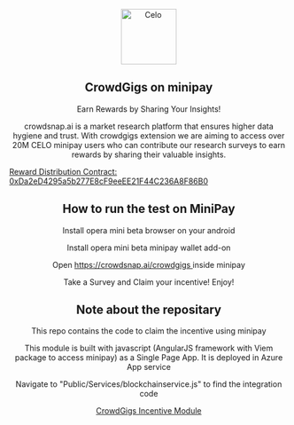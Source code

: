 <!-- TITLE -->
<p align="center"> 
  <img width="100px" src="https://www.crowdsnap.ai/assets/images/logo/logo_n.svg?1" align="center" alt="Celo" />
 <h2 align="center">CrowdGigs on minipay</h2>
 <p align="center">Earn Rewards by Sharing Your Insights!</p>
</p>
  <p align="center">
   crowdsnap.ai is a market research platform that ensures higher data hygiene and trust. With crowdgigs extension we are aiming to access over 20M CELO minipay users who can contribute our research surveys to earn rewards by sharing their valuable insights.
  </p>
 <a target="_blank" href="https://alfajores.celoscan.io/address/0xDa2eD4295a5b277E8cF9eeEE21F44C236A8F86B0">
     Reward Distribution Contract: 0xDa2eD4295a5b277E8cF9eeEE21F44C236A8F86B0
    </a>
  
</p>

<p align="center"> 
  
 <h2 align="center">How to run the test on MiniPay</h2>
 <p align="center">Install opera mini beta browser on your android</p>
 <p align="center">Install opera mini beta minipay wallet add-on</p>
 <p align="center">Open <a target="_blank" href="https://crowdsnap.ai/crowdgigs"> https://crowdsnap.ai/crowdgigs </a> inside minipay</p>
 <p align="center">Take a Survey and Claim your incentive! Enjoy!</p>
</p>

<p align="center"> 
  
 <h2 align="center">Note about the repositary</h2>
 <p align="center">This repo contains the code to claim the incentive using minipay</p>
 <p align="center">This module is built with javascript (AngularJS framework with Viem package to access minipay) as a Single Page App. It is deployed in Azure App service</p>
 <p align="center">Navigate to "Public/Services/blockchainservice.js" to find the integration code</p>
 <p align="center"><a target="_blank" href="https://crowdsnapgigs.azurewebsites.net"> CrowdGigs Incentive Module </a>   </p>
 
</p>

